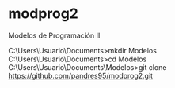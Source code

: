 modprog2
========

Modelos de Programación II

C:\Users\Usuario\Documents>mkdir Modelos
C:\Users\Usuario\Documents>cd Modelos
C:\Users\Usuario\Documents\Modelos>git clone https://github.com/pandres95/modprog2.git

